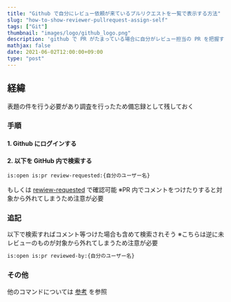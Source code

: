 ```yaml
---
title: "Github で自分にレビュー依頼が来ているプルリクエストを一覧で表示する方法"
slug: "how-to-show-reviewer-pullrequest-assign-self"
tags: ["Git"]
thumbnail: "images/logo/github_logo.png"
description: 'github で PR がたまっている場合に自分がレビュー担当の PR を把握する方法を調査した結果を備忘録として残しておく'
mathjax: false
date: 2021-06-02T12:00:00+09:00
type: "post"
---
```


## 経緯

表題の件を行う必要があり調査を行ったため備忘録として残しておく

### 手順

#### 1. Github にログインする

#### 2. 以下を GitHub 内で検索する

```bash
is:open is:pr review-requested:{自分のユーザー名}
```

もしくは [rewiew-requested](https://github.com/pulls/review-requested) で確認可能
※PR 内でコメントをつけたりすると対象から外れてしまうため注意が必要

### 追記

以下で検索すればコメント等つけた場合も含めて検索されそう
※こちらは逆に未レビューのものが対象から外れてしまうため注意が必要

```bash
is:open is:pr reviewed-by:{自分のユーザー名}
```

### その他

他のコマンドについては [参考](https://docs.github.com/ja/search-github/searching-on-github/searching-issues-and-pull-requests) を参照

